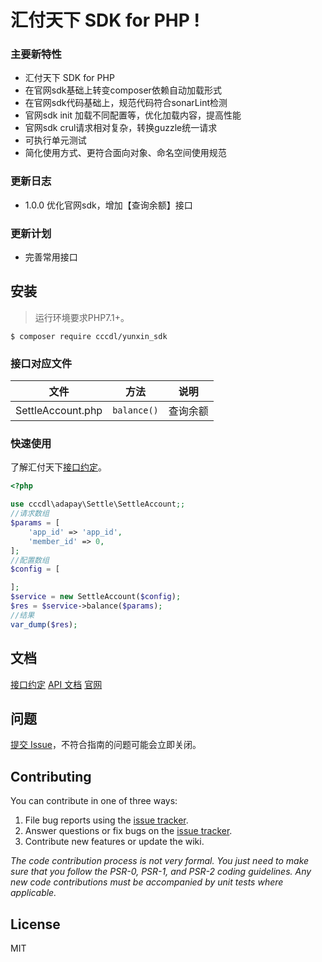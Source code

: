 # 汇付天下 SDK for PHP  !

### 主要新特性

* 汇付天下 SDK for PHP
* 在官网sdk基础上转变composer依赖自动加载形式
* 在官网sdk代码基础上，规范代码符合sonarLint检测
* 官网sdk init 加载不同配置等，优化加载内容，提高性能
* 官网sdk crul请求相对复杂，转换guzzle统一请求
* 可执行单元测试
* 简化使用方式、更符合面向对象、命名空间使用规范

### 更新日志

- 1.0.0 优化官网sdk，增加【查询余额】接口

### 更新计划

- 完善常用接口

## 安装

> 运行环境要求PHP7.1+。

```shell
$ composer require cccdl/yunxin_sdk
```

### 接口对应文件

| 文件                | 方法          | 说明   |
|-------------------|-------------|------|
| SettleAccount.php | `balance()` | 查询余额 |

### 快速使用

了解汇付天下[接口约定](https://docs.adapay.tech/api/apipath.html#)。

```php
<?php

use cccdl\adapay\Settle\SettleAccount;;
//请求数组
$params = [
    'app_id' => 'app_id',
    'member_id' => 0,
];
//配置数组
$config = [

];
$service = new SettleAccount($config);
$res = $service->balance($params);
//结果
var_dump($res);
```

## 文档

[接口约定](https://docs.adapay.tech/api/apipath.html#)
[API 文档](https://docs.adapay.tech/api/index.html)
[官网](https://www.adapay.tech/)

## 问题

[提交 Issue](https://github.com/cccdl/adapay_sdk/issues)，不符合指南的问题可能会立即关闭。

## Contributing

You can contribute in one of three ways:

1. File bug reports using the [issue tracker](https://github.com/cccdl/adapay_sdk/issues).
2. Answer questions or fix bugs on the [issue tracker](https://github.com/cccdl/adapay_sdk/issues).
3. Contribute new features or update the wiki.

_The code contribution process is not very formal. You just need to make sure that you follow the PSR-0, PSR-1, and
PSR-2 coding guidelines. Any new code contributions must be accompanied by unit tests where applicable._

## License

MIT
